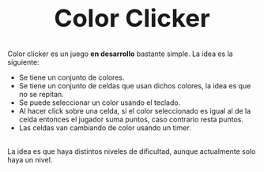 <h1 style="text-align: center; font-size: 50px;">Color Clicker</h1>

Color clicker es un juego <b>en desarrollo</b> bastante simple. La idea es la siguiente:
<ul>
  <li>
    Se tiene un conjunto de colores.
  </li>
  <li>
  Se tiene un conjunto de celdas que usan dichos colores, la idea es que no se repitan.
  </li>
  <li>
    Se puede seleccionar un color usando el teclado.
  </li>
  <li>
    Al hacer click sobre una celda, si el color seleccionado es igual al de la celda entonces el jugador suma puntos, caso contrario resta puntos.
  </li>
  <li>
    Las celdas van cambiando de color usando un timer.
  </li>
</ul>
<br>
La idea es que haya distintos niveles de dificultad, aunque actualmente solo haya un nivel.
